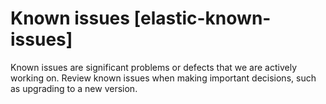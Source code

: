 # Known issues [elastic-known-issues]
Known issues are significant problems or defects that we are actively working on. Review known issues when making important decisions, such as upgrading to a new version.